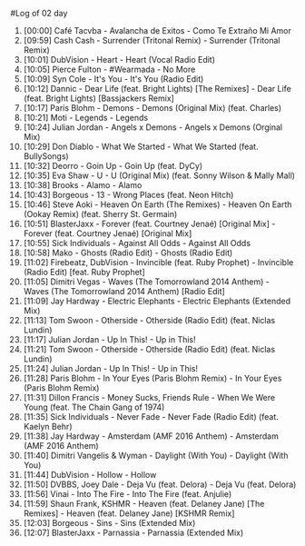 #Log of 02 day

1. [00:00] Café Tacvba - Avalancha de Exitos - Como Te Extraño Mi Amor
1. [09:59] Cash Cash - Surrender (Tritonal Remix) - Surrender (Tritonal Remix)
1. [10:01] DubVision - Heart - Heart (Vocal Radio Edit)
1. [10:05] Pierce Fulton - #Wearmada - No More
1. [10:09] Syn Cole - It's You - It's You (Radio Edit)
1. [10:12] Dannic - Dear Life (feat. Bright Lights) [The Remixes] - Dear Life (feat. Bright Lights) [Bassjackers Remix]
1. [10:17] Paris Blohm - Demons - Demons (Original Mix) (feat. Charles)
1. [10:21] Moti - Legends - Legends
1. [10:24] Julian Jordan - Angels x Demons - Angels x Demons (Orginal Mix)
1. [10:29] Don Diablo - What We Started - What We Started (feat. BullySongs)
1. [10:32] Deorro - Goin Up - Goin Up (feat. DyCy)
1. [10:35] Eva Shaw - U - U (Original Mix) (feat. Sonny Wilson & Mally Mall)
1. [10:38] Brooks - Alamo - Alamo
1. [10:43] Borgeous - 13 - Wrong Places (feat. Neon Hitch)
1. [10:46] Steve Aoki - Heaven On Earth (The Remixes) - Heaven On Earth (Ookay Remix) (feat. Sherry St. Germain)
1. [10:51] BlasterJaxx - Forever (feat. Courtney Jenaé) [Original Mix] - Forever (feat. Courtney Jenaé) [Original Mix]
1. [10:55] Sick Individuals - Against All Odds - Against All Odds
1. [10:58] Mako - Ghosts (Radio Edit) - Ghosts (Radio Edit)
1. [11:02] Firebeatz, DubVision - Invincible (feat. Ruby Prophet) - Invincible (Radio Edit) [feat. Ruby Prophet]
1. [11:05] Dimitri Vegas - Waves (The Tomorrowland 2014 Anthem) - Waves (The Tomorrowland 2014 Anthem) [Radio Edit]
1. [11:09] Jay Hardway - Electric Elephants - Electric Elephants (Extended Mix)
1. [11:13] Tom Swoon - Otherside - Otherside (Radio Edit) (feat. Niclas Lundin)
1. [11:17] Julian Jordan - Up In This! - Up in This!
1. [11:21] Tom Swoon - Otherside - Otherside (Radio Edit) (feat. Niclas Lundin)
1. [11:24] Julian Jordan - Up In This! - Up in This!
1. [11:28] Paris Blohm - In Your Eyes (Paris Blohm Remix) - In Your Eyes (Paris Blohm Remix)
1. [11:31] Dillon Francis - Money Sucks, Friends Rule - When We Were Young (feat. The Chain Gang of 1974)
1. [11:35] Sick Individuals - Never Fade - Never Fade (Radio Edit) (feat. Kaelyn Behr)
1. [11:38] Jay Hardway - Amsterdam (AMF 2016 Anthem) - Amsterdam (AMF 2016 Anthem)
1. [11:40] Dimitri Vangelis & Wyman - Daylight (With You) - Daylight (With You)
1. [11:44] DubVision - Hollow - Hollow
1. [11:50] DVBBS, Joey Dale - Deja Vu (feat. Delora) - Deja Vu (feat. Delora)
1. [11:56] Vinai - Into The Fire - Into The Fire (feat. Anjulie)
1. [11:59] Shaun Frank, KSHMR - Heaven (feat. Delaney Jane) [The Remixes] - Heaven (feat. Delaney Jane) [KSHMR Remix]
1. [12:03] Borgeous - Sins - Sins (Extended Mix)
1. [12:07] BlasterJaxx - Parnassia - Parnassia (Extended Mix)
